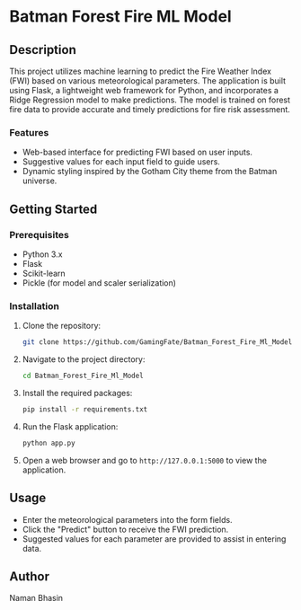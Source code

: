 
# Batman Forest Fire ML Model

## Description

This project utilizes machine learning to predict the Fire Weather Index (FWI) based on various meteorological parameters. The application is built using Flask, a lightweight web framework for Python, and incorporates a Ridge Regression model to make predictions. The model is trained on forest fire data to provide accurate and timely predictions for fire risk assessment.

### Features

- Web-based interface for predicting FWI based on user inputs.
- Suggestive values for each input field to guide users.
- Dynamic styling inspired by the Gotham City theme from the Batman universe.

## Getting Started

### Prerequisites

- Python 3.x
- Flask
- Scikit-learn
- Pickle (for model and scaler serialization)

### Installation

1. Clone the repository:
   ```bash
   git clone https://github.com/GamingFate/Batman_Forest_Fire_Ml_Model.git
   ```

2. Navigate to the project directory:
   ```bash
   cd Batman_Forest_Fire_Ml_Model
   ```

3. Install the required packages:
   ```bash
   pip install -r requirements.txt
   ```

4. Run the Flask application:
   ```bash
   python app.py
   ```

5. Open a web browser and go to `http://127.0.0.1:5000` to view the application.

## Usage

- Enter the meteorological parameters into the form fields.
- Click the "Predict" button to receive the FWI prediction.
- Suggested values for each parameter are provided to assist in entering data.

## Author

Naman Bhasin
